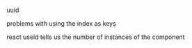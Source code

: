 uuid

problems with using the index as keys


react useid
	tells us the number of instances of the component